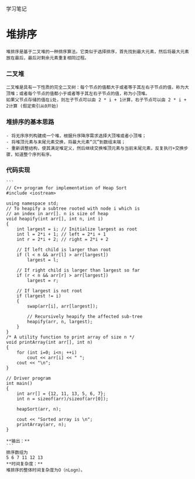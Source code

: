 学习笔记
# 堆排序
    堆排序是基于二叉堆的一种排序算法。它类似于选择排序，首先找到最大元素，然后将最大元素放在最后，最后对剩余元素重复相同过程。
### 二叉堆
    二叉堆是具有一下性质的完全二叉树：每个节点的值都大于或者等于其左右子节点的值，称为大顶堆；或者每个节点的值都小于或者等于其左右子节点的值，称为小顶堆。
    如果父节点存储的值在i处，则左子节点可以由 2 * i + 1计算，右子节点可以由 2 * i + 2计算 (假定索引从0开始)
### 堆排序的基本思路
    - 将无序序列构建成一个堆，根据升序降序需求选择大顶堆或者小顶堆；
    - 将堆顶元素与末尾元素交换，将最大元素“沉”到数组末端；
    - 重新调整结构，使其满足堆定义，然后继续交换堆顶元素与当前末尾元素，反复执行+交换步骤，知道整个序列有序。
    
### 代码实现
    ```
    // C++ program for implementation of Heap Sort
    #include <iostream> 

    using namespace std; 
    // To heapify a subtree rooted with node i which is 
    // an index in arr[]. n is size of heap 
    void heapify(int arr[], int n, int i) 
    { 
        int largest = i; // Initialize largest as root 
        int l = 2*i + 1; // left = 2*i + 1 
        int r = 2*i + 2; // right = 2*i + 2 
      
        // If left child is larger than root 
        if (l < n && arr[l] > arr[largest]) 
            largest = l; 
      
        // If right child is larger than largest so far 
        if (r < n && arr[r] > arr[largest]) 
            largest = r; 
      
        // If largest is not root 
        if (largest != i) 
        { 
            swap(arr[i], arr[largest]); 
      
            // Recursively heapify the affected sub-tree 
            heapify(arr, n, largest); 
        } 
    } 
    /* A utility function to print array of size n */
    void printArray(int arr[], int n) 
    { 
        for (int i=0; i<n; ++i) 
            cout << arr[i] << " "; 
        cout << "\n"; 
    } 
      
    // Driver program 
    int main() 
    { 
        int arr[] = {12, 11, 13, 5, 6, 7}; 
        int n = sizeof(arr)/sizeof(arr[0]); 
      
        heapSort(arr, n); 
      
        cout << "Sorted array is \n"; 
        printArray(arr, n); 
    } 
    
    **输出：**
    ```
    排序数组为
    5 6 7 11 12 13
    **时间复杂度：** 
    堆排序的整体时间复杂度为O（nLogn）。
    


